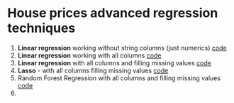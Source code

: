 # House prices advanced regression techniques

1. **Linear regression** working without string columns (just numerics) [code](scripts/01-house-prices-advanced-linear-regression-with-numerics.ipynb)
2. **Linear regression** working with all columns [code](scripts/02-house-prices-advanced-with-all-columns.ipynb)
3. **Linear regression** with all columns and filling missing values [code](scripts/03-house-prices-advanced-filling-missing-data.ipynb)
4. **Lasso** - with all columns filling missing values [code](scripts/04-house-prices-advanced-lasso.ipynb)
5. Random Forest Regression with all columns and filling missing values [code](scripts/05-house-prices-advanced-random-forest.ipynb)
6. 